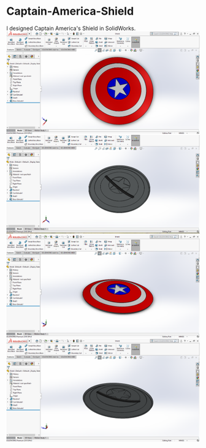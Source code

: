 # Captain-America-Shield
I designed Captain America's Shield in SolidWorks.
<img src = "https://github.com/Shashvat-Jain/Captain-America-Shield/blob/main/Top%20View.png">
<img src = "https://github.com/Shashvat-Jain/Captain-America-Shield/blob/main/Back%20View.png">
<img src = "https://github.com/Shashvat-Jain/Captain-America-Shield/blob/main/View%201.png">
<img src = "https://github.com/Shashvat-Jain/Captain-America-Shield/blob/main/View%202.png">
